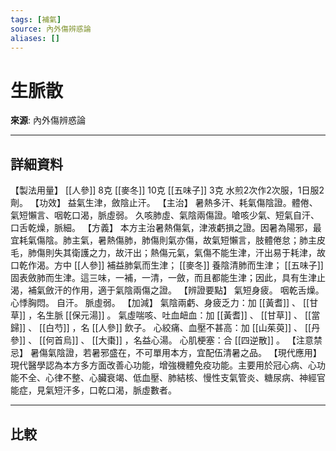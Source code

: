 ```yaml
---
tags: [補氣]
source: 內外傷辨惑論
aliases: []
---
```


# 生脈散

**來源**: 內外傷辨惑論  

---

## 詳細資料
【製法用量】 [[人參]] 8克 [[麥冬]] 10克 [[五味子]] 3克
水煎2次作2次服，1日服2劑。
【功效】
益氣生津，斂陰止汗。
【主治】
暑熱多汗、耗氣傷陰證。體倦、氣短懶言、咽乾口渴，脈虛弱。
久咳肺虛、氣陰兩傷證。嗆咳少氣、短氣自汗、口舌乾燥，脈細。
【方義】
本方主治暑熱傷氣，津液虧損之證。因暑為陽邪，最宜耗氣傷陰。肺主氣，暑熱傷肺，肺傷則氣亦傷，故氣短懶言，肢體倦怠；肺主皮毛，肺傷則失其衛護之力，故汗出；熱傷元氣，氣傷不能生津，汗出易于耗津，故口乾作渴。方中 [[人參]] 補益肺氣而生津； [[麥冬]] 養陰清肺而生津； [[五味子]] 固表斂肺而生津。這三味，一補，一清，一斂，而且都能生津；因此，具有生津止渴，補氣斂汗的作用，適于氣陰兩傷之證。
【辨證要點】
氣短身疲。
咽乾舌燥。
心悸胸悶。
自汗。
脈虛弱。
【加減】
氣陰兩虧、身疲乏力：加 [[黃耆]] 、 [[甘草]] ，名生脈 [[保元湯]] 。
氣虛喘咳、吐血衄血：加 [[黃耆]] 、 [[甘草]] 、 [[當歸]] 、 [[白芍]] ，名 [[人參]] 飲子。
心絞痛、血壓不甚高：加 [[山茱萸]] 、 [[丹參]] 、 [[何首烏]] 、 [[大棗]] ，名益心湯。
心肌梗塞：合 [[四逆散]] 。
【注意禁忌】
暑傷氣陰證，若暑邪盛在，不可單用本方，宜配伍清暑之品。
【現代應用】
現代醫學認為本方多方面改善心功能，增強機體免疫功能。主要用於冠心病、心功能不全、心律不整、心臟衰竭、低血壓、肺結核、慢性支氣管炎、糖尿病、神經官能症，見氣短汗多，口乾口渴，脈虛數者。

---

## 比較
